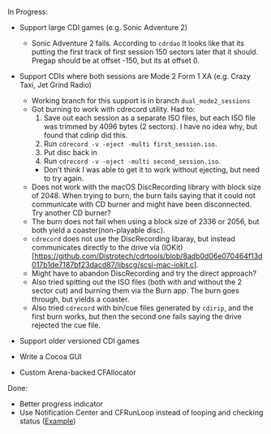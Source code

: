 In Progress:
- Support large CDI games (e.g. Sonic Adventure 2)
    - Sonic Adventure 2 fails. According to `cdrdao` It looks like that its putting the first track of first session 150 sectors later that it should. Pregap should be at offset -150, but its at offset 0.


- Support CDIs where both sessions are Mode 2 Form 1 XA (e.g. Crazy Taxi, Jet Grind Radio)
    - Working branch for this support is in branch `dual_mode2_sessions`
    - Got burning to work with cdrecord utility.  Had to:
        1) Save out each session as a separate ISO files, but each ISO file was trimmed by 4096 bytes (2 sectors).  I have no idea why, but found that cdirip did this.
        2) Run `cdrecord -v -eject -multi first_session.iso`.
        3) Put disc back in
        4) Run `cdrecord -v -eject -multi second_session.iso`.
        - Don't think I was able to get it to work without ejecting, but need to try again.
    - Does not work with the macOS DiscRecording library with block size of 2048.  When trying to burn, the burn fails saying that it could not communicate with  CD burner and might have been disconnected. Try another CD burner?
    - The burn does not fail when using a block size of 2336 or 2056, but both yield a coaster(non-playable disc).
    - `cdrecord` does not use the DiscRecording libaray, but instead communicates directly to the drive via (IOKit)[https://github.com/Distrotech/cdrtools/blob/8adb0d06e070464f13d017b1de7187bf23dacd87/libscg/scsi-mac-iokit.c].
    - Might have to abandon DiscRecording and try the direct approach?
    - Also tried spitting out the ISO files (both with and without the 2 sector cut) and burning them via the Burn app.  The burn goes through, but yields a coaster.
    - Also tried `cdrecord` with bin/cue files generated by `cdirip`, and the first burn works, but then the second one fails saying the drive rejected the cue file.


- Support older versioned CDI games
- Write a Cocoa GUI
- Custom Arena-backed CFAllocator 

Done:
-  Better progress indicator
-  Use Notification Center and CFRunLoop instead of looping and checking status 
    ([Example](https://github.com/fruitsamples/C/blob/2bd41b4274a34cb267e01a218e9d97be46385a25/discrecutils/dru_devices.c#L164))